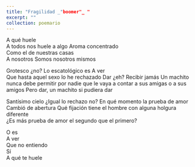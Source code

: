 ```yaml
---
title: "Fragilidad _"boomer"_ "
excerpt: ""
collection: poemario
---
```


A qué huele  
A todos nos huele a algo 
Aroma concentrado  
Como el de nuestras casas  
A nosotros 
Somos nosotros mismos 

Grotesco ¿no? 
Lo escatológico es 
A ver  
Que hasta aquel sexo lo he rechazado 
Dar ¿eh? 
Recibir jamás 
Un machito nunca debe permitir 
	por nadie que le vaya a contar a sus amigas 
		o a sus amigos 
Pero dar, un machito si pudiera dar 

Santísimo cielo 
¿Igual lo rechazo no? 
En qué momento la prueba de amor 
Cambió de abertura 
Qué fijación tiene el hombre con alguna holgura diferente  
¿Es más prueba de amor el segundo que el primero? 

O es  
A ver  
Que no entiendo  
Sí  
A qué te huele 

 

 
